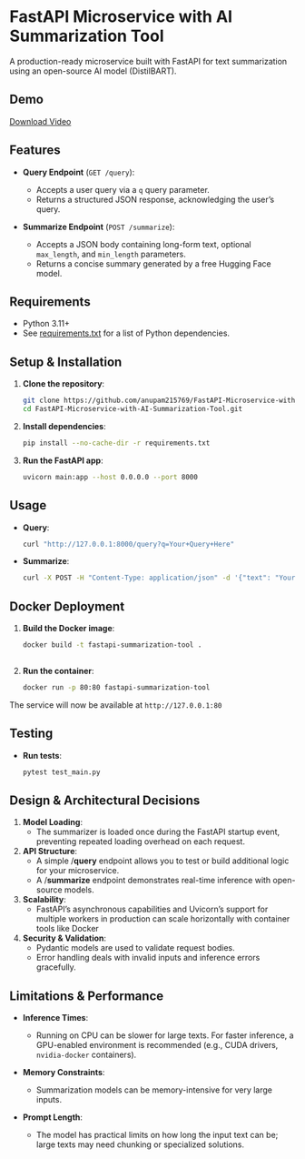 # FastAPI Microservice with AI Summarization Tool

A production-ready microservice built with FastAPI for text summarization using an open-source AI model (DistilBART).

## Demo
[Download Video](https://github.com/anupam215769/FastAPI-Microservice-with-AI-Summarization-Tool/raw/refs/heads/main/assets/demo.mkv)

## Features

- **Query Endpoint** (`GET /query`):
  - Accepts a user query via a `q` query parameter.
  - Returns a structured JSON response, acknowledging the user’s query.

- **Summarize Endpoint** (`POST /summarize`):
  - Accepts a JSON body containing long-form text, optional `max_length`, and `min_length` parameters.
  - Returns a concise summary generated by a free Hugging Face model.

## Requirements

- Python 3.11+
- See [requirements.txt](./requirements.txt) for a list of Python dependencies.

## Setup & Installation

1. **Clone the repository**:
   ```bash
   git clone https://github.com/anupam215769/FastAPI-Microservice-with-AI-Summarization-Tool.git
   cd FastAPI-Microservice-with-AI-Summarization-Tool.git
2. **Install dependencies**:
    ```bash
    pip install --no-cache-dir -r requirements.txt
3.  **Run the FastAPI app**:
    ```bash
    uvicorn main:app --host 0.0.0.0 --port 8000

## Usage

- **Query**:
    ```bash
    curl "http://127.0.0.1:8000/query?q=Your+Query+Here"
    
- **Summarize**:
    ```bash
    curl -X POST -H "Content-Type: application/json" -d '{"text": "Your Text for Summarization Here", "max_length": 60, "min_length": 20}' http://127.0.0.1:8000/summarize

## Docker Deployment

1. **Build the Docker image**:
    ```bash
    docker build -t fastapi-summarization-tool .
  
2. **Run the container**:
    ```bash
    docker run -p 80:80 fastapi-summarization-tool

The service will now be available at `http://127.0.0.1:80`

## Testing
- **Run tests**:
    ```bash
    pytest test_main.py
  
## Design & Architectural Decisions

1. **Model Loading**:
    - The summarizer is loaded once during the FastAPI startup event, preventing repeated loading overhead on each request.
2. **API Structure**:
   - A simple /**query** endpoint allows you to test or build additional logic for your microservice.
   - A /**summarize** endpoint demonstrates real-time inference with open-source models.
3. **Scalability**:
   - FastAPI’s asynchronous capabilities and Uvicorn’s support for multiple workers in production can scale horizontally with container tools like Docker
4. **Security & Validation**:
   - Pydantic models are used to validate request bodies.
   - Error handling deals with invalid inputs and inference errors gracefully.

## Limitations & Performance
- **Inference Times**:
  - Running on CPU can be slower for large texts. For faster inference, a GPU-enabled environment is recommended (e.g., CUDA drivers, `nvidia-docker` containers).

- **Memory Constraints**:
  - Summarization models can be memory-intensive for very large inputs.
- **Prompt Length**:
  - The model has practical limits on how long the input text can be; large texts may need chunking or specialized solutions.
